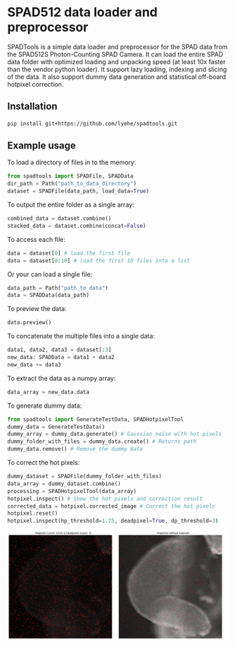 # SPAD512 data loader and preprocessor

SPADTools is a simple data loader and preprocessor for the SPAD data from the SPAD512S Photon-Counting SPAD Camera. It can load the entire SPAD data folder with optimized loading and unpacking speed (at least 10x faster than the vendor python loader). It support lazy loading, indexing and slicing of the data. It also support dummy data generation and statistical off-board hotpixel correction.

## Installation

```bash
pip install git+https://github.com/lyehe/spadtools.git
```

## Example usage

To load a directory of files in to the memory:

```python
from spadtools import SPADFile, SPADData
dir_path = Path("path_to_data_directory")
dataset = SPADFile(data_path, load_data=True)
```

To output the entire folder as a single array:

```python
combined_data = dataset.combine()
stacked_data = dataset.combine(concat=False)
```

To access each file:

```python
data = dataset[0] # load the first file
data = dataset[0:10] # load the first 10 files into a list
```

Or your can load a single file:

```python
data_path = Path("path_to_data")
data = SPADData(data_path)
```

To preview the data:

```python
data.preview()
```

To concatenate the multiple files into a single data:

```python
data1, data2, data3 = dataset[:3]
new_data: SPADData = data1 + data2
new_data += data3
```

To extract the data as a numpy array:

```python
data_array = new_data.data
```

To generate dummy data:

```python
from spadtools import GenerateTestData, SPADHotpixelTool
dummy_data = GenerateTestData()
dummy_array = dummy_data.generate() # Gaussian noise with hot pixels
dummy_folder_with_files = dummy_data.create() # Returns path
dummy_data.remove() # Remove the dummy data
```

To correct the hot pixels:

```python
dummy_dataset = SPADFile(dummy_folder_with_files)
data_array = dummy_dataset.combine()
processing = SPADHotpixelTool(data_array)
hotpixel.inspect() # Show the hot pixels and correction result
corrected_data = hotpixel.corrected_image # Correct the hot pixels
hotpixel.reset()
hotpixel.inspect(hp_threshold=1.25, deadpixel=True, dp_threshold=3)
```

![Example of hotpixel correction](./docs/images/example_output.png)

